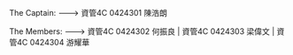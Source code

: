 The Captain: --->
資管4C 0424301 陳浩朗

The Members: --->
資管4C 0424302 何振良 | 
資管4C 0424303 梁偉文 | 
資管4C 0424304 游耀華
